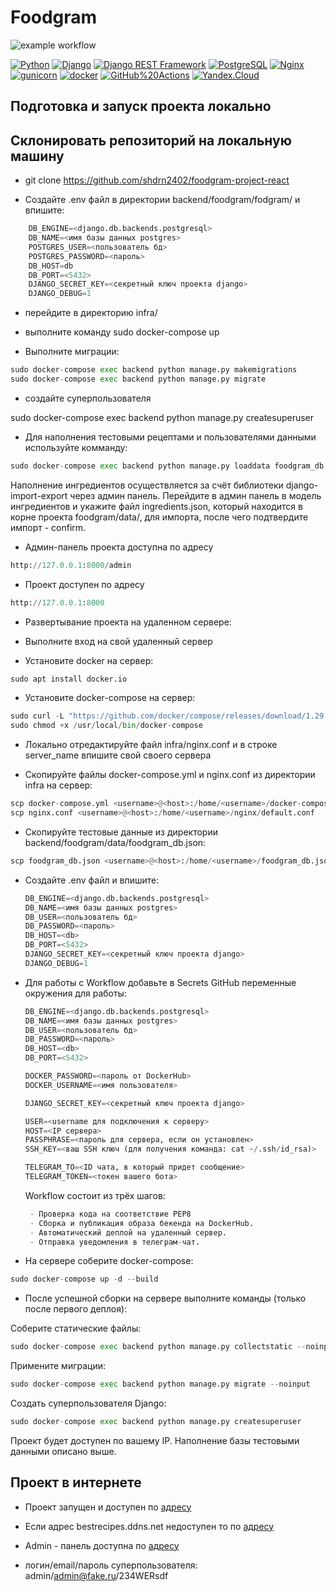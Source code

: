 # Foodgram

![example workflow](https://github.com/shdrn2402/foodgram-project-react/workflows/foodgram_workflow/badge.svg)  
  
[![Python](https://img.shields.io/badge/-Python-464646?style=flat-square&logo=Python)](https://www.python.org/)
[![Django](https://img.shields.io/badge/-Django-464646?style=flat-square&logo=Django)](https://www.djangoproject.com/)
[![Django REST Framework](https://img.shields.io/badge/-Django%20REST%20Framework-464646?style=flat-square&logo=Django%20REST%20Framework)](https://www.django-rest-framework.org/)
[![PostgreSQL](https://img.shields.io/badge/-PostgreSQL-464646?style=flat-square&logo=PostgreSQL)](https://www.postgresql.org/)
[![Nginx](https://img.shields.io/badge/-NGINX-464646?style=flat-square&logo=NGINX)](https://nginx.org/ru/)
[![gunicorn](https://img.shields.io/badge/-gunicorn-464646?style=flat-square&logo=gunicorn)](https://gunicorn.org/)
[![docker](https://img.shields.io/badge/-Docker-464646?style=flat-square&logo=docker)](https://www.docker.com/)
[![GitHub%20Actions](https://img.shields.io/badge/-GitHub%20Actions-464646?style=flat-square&logo=GitHub%20actions)](https://github.com/features/actions)
[![Yandex.Cloud](https://img.shields.io/badge/-Yandex.Cloud-464646?style=flat-square&logo=Yandex.Cloud)](https://cloud.yandex.ru/)

## Подготовка и запуск проекта локально

## Склонировать репозиторий на локальную машину
* git clone <https://github.com/shdrn2402/foodgram-project-react>

* Cоздайте .env файл в директории backend/foodgram/fodgram/ и впишите:

```python
    DB_ENGINE=<django.db.backends.postgresql>
    DB_NAME=<имя базы данных postgres>
    POSTGRES_USER=<пользователь бд>
    POSTGRES_PASSWORD=<пароль>
    DB_HOST=db
    DB_PORT=<5432>
    DJANGO_SECRET_KEY=<секретный ключ проекта django>
    DJANGO_DEBUG=1
```

* перейдите в директорию infra/

* выполните команду  sudo docker-compose up

* Выполните миграции:

```python
sudo docker-compose exec backend python manage.py makemigrations
sudo docker-compose exec backend python manage.py migrate
```

* создайте суперпользователя

sudo docker-compose exec backend python manage.py createsuperuser

* Для наполнения тестовыми рецептами и пользователями данными используйте комманду:

```python
sudo docker-compose exec backend python manage.py loaddata foodgram_db.json
```

Наполнение ингредиентов осуществляется за счёт библиотеки django-import-export через админ панель.
Перейдите в админ панель в модель ингредиентов и укажите файл ingredients.json, который находится в корне проекта foodgram/data/, для импорта, после чего подтвердите импорт - confirm.

* Админ-панель проекта доступна по адресу

```python
http://127.0.0.1:8000/admin
```

* Проект доступен по адресу

```python
http://127.0.0.1:8000
```

* Развертывание проекта на удаленном сервере:

* Выполните вход на свой удаленный сервер

* Установите docker на сервер:

```python
sudo apt install docker.io 
```

* Установите docker-compose на сервер:

```python
sudo curl -L "https://github.com/docker/compose/releases/download/1.29.2/docker-compose-$(uname -s)-$(uname -m)" -o /usr/local/bin/docker-compose
sudo chmod +x /usr/local/bin/docker-compose
```

* Локально отредактируйте файл infra/nginx.conf и в строке server_name впишите свой своего сервера

* Скопируйте файлы docker-compose.yml и nginx.conf из директории infra на сервер:

```python
scp docker-compose.yml <username>@<host>:/home/<username>/docker-compose.yml
scp nginx.conf <username>@<host>:/home/<username>/nginx/default.conf
```

* Скопируйте тестовые данные из директории backend/foodgram/data/foodgram_db.json:

```python
scp foodgram_db.json <username>@<host>:/home/<username>/foodgram_db.json
```

* Cоздайте .env файл и впишите:

    ```python
    DB_ENGINE=<django.db.backends.postgresql>
    DB_NAME=<имя базы данных postgres>
    DB_USER=<пользователь бд>
    DB_PASSWORD=<пароль>
    DB_HOST=<db>
    DB_PORT=<5432>
    DJANGO_SECRET_KEY=<секретный ключ проекта django>
    DJANGO_DEBUG=1
    ```

* Для работы с Workflow добавьте в Secrets GitHub переменные окружения для работы:

    ```python
    DB_ENGINE=<django.db.backends.postgresql>
    DB_NAME=<имя базы данных postgres>
    DB_USER=<пользователь бд>
    DB_PASSWORD=<пароль>
    DB_HOST=<db>
    DB_PORT=<5432>
    
    DOCKER_PASSWORD=<пароль от DockerHub>
    DOCKER_USERNAME=<имя пользователя>
    
    DJANGO_SECRET_KEY=<секретный ключ проекта django>

    USER=<username для подключения к серверу>
    HOST=<IP сервера>
    PASSPHRASE=<пароль для сервера, если он установлен>
    SSH_KEY=<ваш SSH ключ (для получения команда: cat ~/.ssh/id_rsa)>

    TELEGRAM_TO=<ID чата, в который придет сообщение>
    TELEGRAM_TOKEN=<токен вашего бота>
    ```

    Workflow состоит из трёх шагов:

    ```python
     - Проверка кода на соответствие PEP8
     - Сборка и публикация образа бекенда на DockerHub.
     - Автоматический деплой на удаленный сервер.
     - Отправка уведомления в телеграм-чат.  
    ```

* На сервере соберите docker-compose:

```python
sudo docker-compose up -d --build
```

* После успешной сборки на сервере выполните команды (только после первого деплоя):

Соберите статические файлы:

```python
sudo docker-compose exec backend python manage.py collectstatic --noinput
```

Примените миграции:

```python
sudo docker-compose exec backend python manage.py migrate --noinput
```

Создать суперпользователя Django:

```python
sudo docker-compose exec backend python manage.py createsuperuser
```

Проект будет доступен по вашему IP. Наполнение базы тестовыми данными описано выше.

## Проект в интернете

* Проект запущен и доступен по [адресу](http://bestrecipes.ddns.net/recipes)

* Если адрес bestrecipes.ddns.net недоступен то по [адресу](http://51.250.36.210/recipes)

* Admin - панель доступна по [адресу](http://bestrecipes.ddns.net/admin)

* логин/email/пароль суперпользователя: admin/admin@fake.ru/234WERsdf
